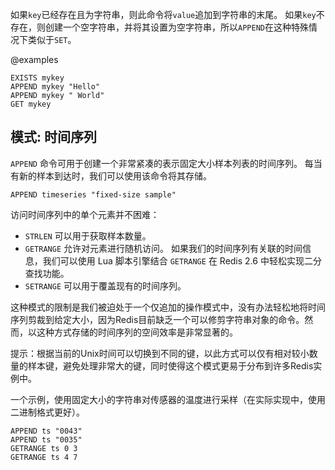 如果`key`已经存在且为字符串，则此命令将`value`追加到字符串的末尾。
如果`key`不存在，则创建一个空字符串，并将其设置为空字符串，所以`APPEND`在这种特殊情况下类似于`SET`。

@examples

```cli
EXISTS mykey
APPEND mykey "Hello"
APPEND mykey " World"
GET mykey
```

## 模式: 时间序列

`APPEND` 命令可用于创建一个非常紧凑的表示固定大小样本列表的时间序列。
每当有新的样本到达时，我们可以使用该命令将其存储。

```
APPEND timeseries "fixed-size sample"
```

访问时间序列中的单个元素并不困难：

* `STRLEN` 可以用于获取样本数量。
* `GETRANGE` 允许对元素进行随机访问。
  如果我们的时间序列有关联的时间信息，我们可以使用 Lua 脚本引擎结合 `GETRANGE` 在 Redis 2.6 中轻松实现二分查找功能。
* `SETRANGE` 可以用于覆盖现有的时间序列。

这种模式的限制是我们被迫处于一个仅追加的操作模式中，没有办法轻松地将时间序列剪裁到给定大小，因为Redis目前缺乏一个可以修剪字符串对象的命令。然而，以这种方式存储的时间序列的空间效率是非常显著的。

提示：根据当前的Unix时间可以切换到不同的键，以此方式可以仅有相对较小数量的样本键，避免处理非常大的键，同时使得这个模式更易于分布到许多Redis实例中。

一个示例，使用固定大小的字符串对传感器的温度进行采样（在实际实现中，使用二进制格式更好）。

```cli
APPEND ts "0043"
APPEND ts "0035"
GETRANGE ts 0 3
GETRANGE ts 4 7
```
